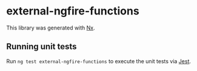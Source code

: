 # external-ngfire-functions

This library was generated with [Nx](https://nx.dev).

## Running unit tests

Run `ng test external-ngfire-functions` to execute the unit tests via [Jest](https://jestjs.io).
